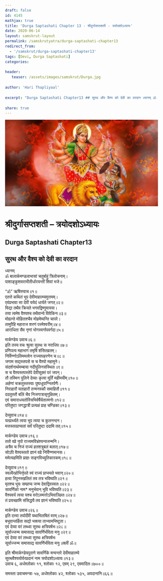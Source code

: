 ```yaml
---
draft: false
id: 4145    
mathjax: true    
title: 'Durga Saptashati Chapter 13 - श्रीदुर्गासप्तशती - त्रयोदशोऽध्यायः'    
date: 2020-06-14    
layout: samskrut-layout 
permalink: /samskrutyatra/durga-saptashati-chapter13
redirect_from: 
  - '/samskrut/durga-saptashati-chapter13'
tags: [Devi, Durga Saptashati]    
categories:    
    
header:    
   teaser: /assets/images/samskrut/Durga.jpg    
    
author: 'Hari Thapliyaal'    
    
excerpt: "Durga Saptashati Chapter13 ## सुरथ और वैश्य को देवी का वरदान ध्यानम् ॐ बालार्कमण्डलाभासां चतुर्बाहुं त्रिलोचनाम्। पाशाङ्‌कुशवराभीतीर्धारयन्तीं शिवां भजे॥ “ॐ” ऋषिरुवाच॥१॥ एतत्ते कथितं भूप देवीमाहात्म्यमुत्तमम्। एवंप्रभावा सा देवी ययेदं धार्यते जगत्॥२॥ विद्या तथैव क्रियते भगवद्विष्णुमायया। तया त्वमेष वैश्‍यश्‍च तथैवान्ये"
    
share: true    
---
```

![](/assets/images/samskrut/Durga.jpg)    
    
# श्रीदुर्गासप्तशती – त्रयोदशोऽध्यायः    
## Durga Saptashati Chapter13    
    
## सुरथ और वैश्य को देवी का वरदान    
    
ध्यानम्    
ॐ बालार्कमण्डलाभासां चतुर्बाहुं त्रिलोचनाम्।    
पाशाङ्‌कुशवराभीतीर्धारयन्तीं शिवां भजे॥    
    
“ॐ” ऋषिरुवाच॥१॥    
एतत्ते कथितं भूप देवीमाहात्म्यमुत्तमम्।    
एवंप्रभावा सा देवी ययेदं धार्यते जगत्॥२॥    
विद्या तथैव क्रियते भगवद्विष्णुमायया।    
तया त्वमेष वैश्‍यश्‍च तथैवान्ये विवेकिनः॥३॥    
मोह्यन्ते मोहिताश्‍चैव मोहमेष्यन्ति चापरे।    
तामुपैहि महाराज शरणं परमेश्‍वरीम्॥४॥    
आराधिता सैव नृणां भोगस्वर्गापवर्गदा॥५॥    
    
मार्कण्डेय उवाच॥६॥    
इति तस्य वचः श्रुत्वा सुरथः स नराधिपः॥७॥    
प्रणिपत्य महाभागं तमृषिं शंसितव्रतम्।    
निर्विण्णोऽतिममत्वेन राज्यापहरणेन च॥८॥    
जगाम सद्यस्तपसे स च वैश्यो महामुने।    
संदर्शनार्थमम्बाया नदीपुलिनसंस्थितः॥९॥    
स च वैश्यस्तपस्तेपे देवीसूक्तं परं जपन्।    
तौ तस्मिन पुलिने देव्याः कृत्वा मूर्तिं महीमयीम्॥१०॥    
अर्हणां चक्रतुस्तस्याः पुष्पधूपाग्नितर्पणैः।    
निराहारौ यताहारौ तन्मनस्कौ समाहितौ॥११॥    
ददतुस्तौ बलिं चैव निजगात्रासृगुक्षितम्।    
एवं समाराधयतोस्त्रिभिर्वर्षैर्यतात्मनोः॥१२॥    
परितुष्टा जगद्धात्री प्रत्यक्षं प्राह चण्डिका॥१३॥    
    
देव्युवाच॥१४॥    
यत्प्रार्थ्यते त्वया भूप त्वया च कुलनन्दन।    
मत्तस्तत्प्राप्यतां सर्वं परितुष्टा ददामि तत्॥१५॥    
    
मार्कण्डेय उवाच॥१६॥    
ततो वव्रे नृपो राज्यमविभ्रंश्‍यन्यजन्मनि।    
अत्रैव च निजं राज्यं हतशत्रुबलं बलात्॥१७॥    
सोऽपि वैश्‍यस्ततो ज्ञानं वव्रे निर्विण्णमानसः।    
ममेत्यहमिति प्राज्ञः सङ्‌गविच्युतिकारकम्॥१८॥    
    
देव्युवाच॥१९॥    
स्वल्पैरहोभिर्नृपते स्वं राज्यं प्राप्स्यते भवान्॥२०॥    
हत्वा रिपूनस्खलितं तव तत्र भविष्यति॥२१॥    
मृतश्‍च भूयः सम्प्राप्य जन्म देवाद्विवस्वतः॥२२॥    
सावर्णिको नाम* मनुर्भवान् भुवि भविष्यति॥२३॥    
वैश्‍यवर्य त्वया यश्‍च वरोऽस्मत्तोऽभिवाञ्छितः॥२४॥    
तं प्रयच्छामि संसिद्ध्यै तव ज्ञानं भविष्यति॥२५॥    
    
मार्कण्डेय उवाच॥२६॥    
इति दत्त्वा तयोर्देवी यथाभिलषितं वरम्॥२७॥    
बभूवान्तर्हिता सद्यो भक्त्या ताभ्यामभिष्टुता।    
एवं देव्या वरं लब्ध्वा सुरथः क्षत्रियर्षभः॥२८॥    
सूर्याज्जन्म समासाद्य सावर्णिर्भविता मनुः॥२९॥    
एवं देव्या वरं लब्ध्वा सुरथः क्षत्रियर्षभः    
सूर्याज्जन्म समासाद्य सावर्णिर्भविता मनुः॥क्लीं ॐ॥    
    
इति श्रीमार्कण्डेयपुराणे सावर्णिके मन्वन्तरे देवीमाहात्म्ये    
सुरथवैश्ययोर्वरप्रदानं नाम त्रयोदशोऽध्यायः॥१३॥    
उवाच ६, अर्धश्‍लोकाः ११, श्‍लोकाः १२, एवम् २९, एवमादितः॥७००॥    
    
समस्ता उवाचमन्त्राः ५७, अर्धश्‍लोकाः ४२, श्‍लोकाः ५३५, अवदानानि॥६६॥    
    
